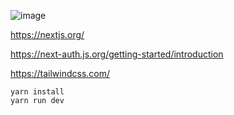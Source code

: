 ![image](https://github.com/sprunk473/beachcoast-nextjs-tw-example/assets/158991746/5a717e58-7d23-4da9-bb73-59b8feb75ccd)

https://nextjs.org/

https://next-auth.js.org/getting-started/introduction

https://tailwindcss.com/

```
yarn install 
yarn run dev 
```
